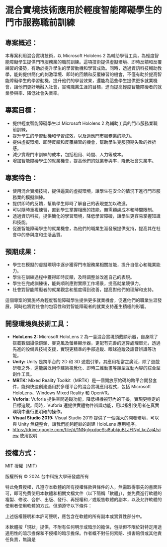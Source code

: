 # 混合實境技術應用於輕度智能障礙學生的門市服務職前訓練

## 專案概述：

本專案利用混合實境技術，以 Microsoft Hololens 2 為輔助學習工具，為輕度智能障礙學生提供門市服務業的職前訓練。這項技術提供虛擬環境、即時反饋和反覆練習的優勢，有助於提升學生的學習動機和學習成效。同時，透過資訊科技輔助教學，能夠提供簡化的刺激環境、即時的回饋和反覆練習的機會，不僅有助於提高智能障礙學生的學習動機，提升他們的學習效果，還能為這些學生提供更多就業機會，讓他們更好地融入社會，實現職業生涯的目標，進而提高輕度智能障礙者的就業參與率、降低社會失業率。

## 專案目標：

- 提供輕度智能障礙學生以 Microsoft Hololens 2 為輔助工具的門市服務業職前訓練。
- 提升學生的學習動機和學習成效，以及適應門市服務業的能力。
- 提供虛擬環境、即時反饋和反覆練習的機會，幫助學生克服預期失敗的挫折感。
- 減少實際門市訓練的成本，包括租用、時間、人力等成本。
- 增加智能障礙學生的就業機會，提高他們的就業參與率，降低社會失業率。

## 專案特色：

- 使用混合實境技術，提供逼真的虛擬環境，讓學生在安全的情況下進行門市服務業的模擬訓練。
- 提供即時的反饋，幫助學生即時了解自己的表現並加以改進。
- 可以隨時重複練習，直到學生掌握相應的技能，無需顧慮成本和時間限制。
- 透過資訊科技，提供簡化的學習環境，降低學習障礙，讓學生更容易掌握知識和技能。
- 促進智能障礙學生的就業機會，為他們的職業生涯發展提供支持，提高其在社會中的參與度和生活品質。

## 預期成果：

- 學生在模擬的虛擬環境中逐步獲得門市服務業相關技能，提升自信心和職業能力。
- 學生在訓練過程中獲得即時反饋，及時調整並改進自己的表現。
- 學生在完成訓練後，能夠順利應對實際工作場景，提高就業競爭力。
- 社會對智能障礙者的就業觀念和態度得到改善，提高對他們的理解和支持。

這個專案的實施將為輕度智能障礙學生提供更多就業機會，促進他們的職業生涯發展，同時也將對社會的包容性和對智能障礙者的就業支持產生積極的影響。

## 開發環境與技術工具：

- **HoloLens 2:** Microsoft HoloLens 2 為一臺混合實境頭戴顯示器，自身除了搭載數個攝像鏡頭、麥克風及螢幕顯示器，更配有完善的運算處理單元，透過先進的設備與技術支援，實現更精準的手部追蹤、眼球追蹤及語音辨識等功能。
- **Unity:** Unity 是跨平台的 2D 和 3D 遊戲引擎，其應用相當之廣泛，除了遊戲研發之外，還能廣泛用作建築視覺化、即時三維動畫等類型互動內容的綜合型創作工具。
- **MRTK:** Mixed Reality Toolkit（MRTK）是一個開放原始碼的跨平台開發套件，能夠快速創建適用於多種平台的混合實境應用程式，包括 Microsoft HoloLens、Windows Mixed Reality 和 OpenVR。
- **Vuforia:** Vuforia 提供空間追蹤功能，降低相機視野內的干擾，實現更穩定的目標追蹤。同時，Vuforia 還提供實體物件辨識功能，用以指引使用者在真實環境中進行更明確的操作。
- **Visual Studio 2019:** Visual Studio 2019 提供了一個強大的開發環境，可以與 Unity 無縫整合，讓我們能夠輕鬆的創建 HoloLens 應用程序。
- https://drive.google.com/file/d/1NNglgxdpeSsi8ubkjuBLJFINpLkcZaj4/view 使用說明

## 授權方式：

MIT 授權（MIT）

版權所有 © 2024 台中科技大學研發處所有

特此免費授權，凡遵守本軟體的所有授權條款與條件的人，無需取得事先的書面許可，即可免費使用本軟體和相關文檔文件（以下簡稱「軟體」），並免費進行軟體的複製、修改、合併、出版、發行、再授權和／或販售軟體的副本，以及允許軟體的使用者使用軟體的方式，但須遵守以下條件：

上述版權聲明和本許可聲明，應包含在軟體的所有副本或實質性部分中。

本軟體按「現狀」提供，不附有任何明示或暗示的擔保，包括但不限於對特定用途適用性的暗示擔保和不侵權的暗示擔保。作者概不對任何索賠、損害賠償或其他責任負責，無論是

